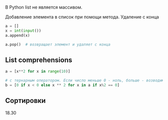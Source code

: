 В Python list не является массивом.

Добавление элемента в список при помощи метода. Удаление с конца
```python
a = []
x = int(input())
a.append(x)

a.pop()  # возвращает элемент и удаляет с конца
```

## List comprehensions
```python
a = [x**2 for x in range(10)]

# с тернарным оператором. Если число меньше 0 - ноль, больше - возводим в квадрат
b = [0 if x < 0 else x ** 2 for x in a if x%2 == 0]
```

## Сортировки
18.30
